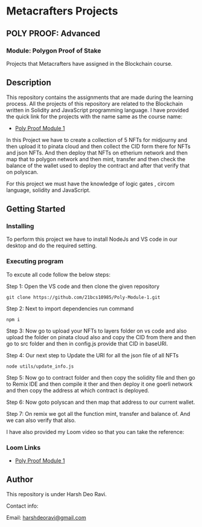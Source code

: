 
#  Metacrafters Projects  

## POLY PROOF: Advanced
### Module: Polygon Proof of Stake
Projects that Metacrafters have assigned in the Blockchain course.
## Description

This repository contains the assignments that are made during the learning process. All the projects of this repository are related to the Blockchain written in Solidity and JavaScript programming language. I have provided the quick link for the projects with the name same as the course name:

* [Poly Proof Module 1](https://github.com/21bcs10985/Poly-Proof-Module-one)

In this Project we have to create a collection of 5 NFTs for midjourny and then upload it to pinata cloud and then collect the CID form  there for NFTs and json NFTs. And then deploy that NFTs on etherium network and then map that to polygon network and then mint, transfer and then check the balance of the wallet used to deploy the contract and after that verify that on polyscan.  

For this project we must have the knowledge of logic gates , circom language, solidity and JavaScript.   
 

  


## Getting Started
### Installing
 To perform this project we have to install NodeJs and VS code in our desktop and do the required setting.



### Executing program

To excute all code follow the below steps:

Step 1: Open the VS code and then clone the given repository

    git clone https://github.com/21bcs10985/Poly-Module-1.git 

Step 2: Next to import dependencies run command

    npm i

Step 3: Now go to upload your NFTs to layers folder on vs code and also upload the folder on pinata cloud also and copy the CID from there and then go to src folder and then in config.js provide that CID in baseURI. 

Step 4: Our next step to Update the URI for all the json file of all NFTs

    node utils/update_info.js

Step 5: Now go to contract folder and then copy the solidity file and then go to Remix IDE and then compile it ther and then deploy it one goerli network and then copy the address at which contract is deployed. 

Step 6: Now goto polyscan and then map that address to our current wallet.

Step 7: On remix we got all the function mint, transfer and balance of. And we can also verify that also. 



I have also provided my Loom video so that you can take the reference:


### Loom Links
* [Poly Proof Module 1](https://www.loom.com/share/3285f27e1e8747a797df45e26d3ac62b)



## Author
This repository is under Harsh Deo Ravi.

Contact info:

Email: harshdeoravi@gmail.com
